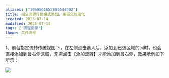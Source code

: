```yaml
---
aliases: ["1969561655855544002"]
title: 指定流转传统模式添加、编辑交互简化
created: 2025-07-14
modified: 2025-07-14
tags: ['流程引擎']
theme: 工作流程
---
```


1、前台指定流转传统视图下，在左侧点击选人后，添加到已选区域的同时，也会直接添加到最右侧区域，无需点击【添加流转】才能添加到最右侧，效果示例如下所示：

![](https://myhelpdoc.oss-cn-heyuan.aliyuncs.com/mdimages/6dcda1c1e63446e7cf7281a77b1305fa.jpg)

